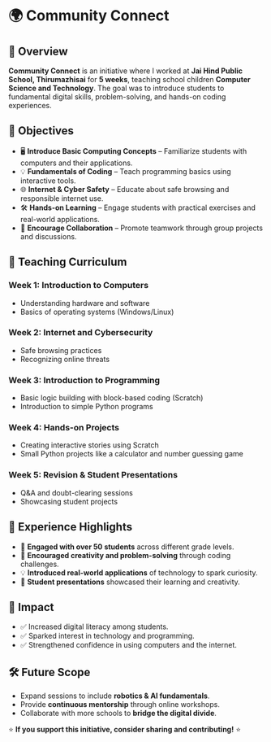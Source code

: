 # 🌍 Community Connect

## 📖 Overview
**Community Connect** is an initiative where I worked at **Jai Hind Public School, Thirumazhisai** for **5 weeks**, teaching school children **Computer Science and Technology**. The goal was to introduce students to fundamental digital skills, problem-solving, and hands-on coding experiences.

## 🎯 Objectives
- 🖥️ **Introduce Basic Computing Concepts** – Familiarize students with computers and their applications.
- 💡 **Fundamentals of Coding** – Teach programming basics using interactive tools.
- 🌐 **Internet & Cyber Safety** – Educate about safe browsing and responsible internet use.
- 🛠️ **Hands-on Learning** – Engage students with practical exercises and real-world applications.
- 🤝 **Encourage Collaboration** – Promote teamwork through group projects and discussions.
  
## 🏫 Teaching Curriculum
### **Week 1: Introduction to Computers**
- Understanding hardware and software
- Basics of operating systems (Windows/Linux)

### **Week 2: Internet and Cybersecurity**
- Safe browsing practices
- Recognizing online threats

### **Week 3: Introduction to Programming**
- Basic logic building with block-based coding (Scratch)
- Introduction to simple Python programs

### **Week 4: Hands-on Projects**
- Creating interactive stories using Scratch
- Small Python projects like a calculator and number guessing game

### **Week 5: Revision & Student Presentations**
- Q&A and doubt-clearing sessions
- Showcasing student projects

## 📸 Experience Highlights
- 🏫 **Engaged with over 50 students** across different grade levels.
- 🚀 **Encouraged creativity and problem-solving** through coding challenges.
- 💡 **Introduced real-world applications** of technology to spark curiosity.
- 🎤 **Student presentations** showcased their learning and creativity.

## 🌟 Impact
- ✅ Increased digital literacy among students.
- ✅ Sparked interest in technology and programming.
- ✅ Strengthened confidence in using computers and the internet.

## 🛠️ Future Scope
- Expand sessions to include **robotics & AI fundamentals**.
- Provide **continuous mentorship** through online workshops.
- Collaborate with more schools to **bridge the digital divide**.

⭐ **If you support this initiative, consider sharing and contributing!** ⭐

